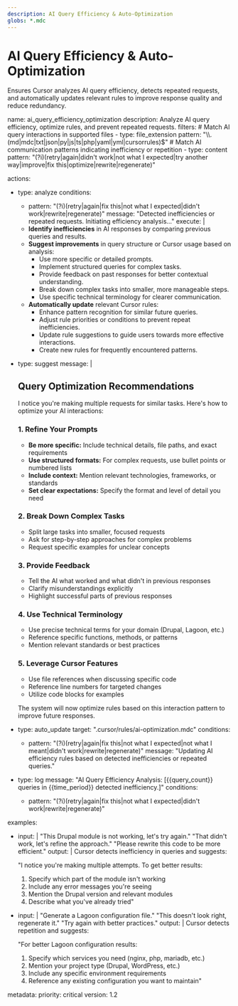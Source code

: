 ```yaml
---
description: AI Query Efficiency & Auto-Optimization
globs: *.mdc
---
```

# AI Query Efficiency & Auto-Optimization

Ensures Cursor analyzes AI query efficiency, detects repeated requests, and automatically updates relevant rules to improve response quality and reduce redundancy.

<rule>
name: ai_query_efficiency_optimization
description: Analyze AI query efficiency, optimize rules, and prevent repeated requests.
filters:
  # Match AI query interactions in supported files
  - type: file_extension
    pattern: "\\.(md|mdc|txt|json|py|js|ts|php|yaml|yml|cursorrules)$"
  # Match AI communication patterns indicating inefficiency or repetition
  - type: content
    pattern: "(?i)(retry|again|didn't work|not what I expected|try another way|improve|fix this|optimize|rewrite|regenerate)"

actions:
  - type: analyze
    conditions:
      - pattern: "(?i)(retry|again|fix this|not what I expected|didn't work|rewrite|regenerate)"
        message: "Detected inefficiencies or repeated requests. Initiating efficiency analysis..."
    execute: |
      - **Identify inefficiencies** in AI responses by comparing previous queries and results.
      - **Suggest improvements** in query structure or Cursor usage based on analysis:
        - Use more specific or detailed prompts.
        - Implement structured queries for complex tasks.
        - Provide feedback on past responses for better contextual understanding.
        - Break down complex tasks into smaller, more manageable steps.
        - Use specific technical terminology for clearer communication.
      - **Automatically update** relevant Cursor rules:
        - Enhance pattern recognition for similar future queries.
        - Adjust rule priorities or conditions to prevent repeat inefficiencies.
        - Update rule suggestions to guide users towards more effective interactions.
        - Create new rules for frequently encountered patterns.

  - type: suggest
    message: |
      ## Query Optimization Recommendations

      I notice you're making multiple requests for similar tasks. Here's how to optimize your AI interactions:

      ### 1. Refine Your Prompts
      - **Be more specific:** Include technical details, file paths, and exact requirements
      - **Use structured formats:** For complex requests, use bullet points or numbered lists
      - **Include context:** Mention relevant technologies, frameworks, or standards
      - **Set clear expectations:** Specify the format and level of detail you need

      ### 2. Break Down Complex Tasks
      - Split large tasks into smaller, focused requests
      - Ask for step-by-step approaches for complex problems
      - Request specific examples for unclear concepts

      ### 3. Provide Feedback
      - Tell the AI what worked and what didn't in previous responses
      - Clarify misunderstandings explicitly
      - Highlight successful parts of previous responses

      ### 4. Use Technical Terminology
      - Use precise technical terms for your domain (Drupal, Lagoon, etc.)
      - Reference specific functions, methods, or patterns
      - Mention relevant standards or best practices

      ### 5. Leverage Cursor Features
      - Use file references when discussing specific code
      - Reference line numbers for targeted changes
      - Utilize code blocks for examples

      The system will now optimize rules based on this interaction pattern to improve future responses.

  - type: auto_update
    target: ".cursor/rules/ai-optimization.mdc"
    conditions:
      - pattern: "(?i)(retry|again|fix this|not what I expected|not what I meant|didn't work|rewrite|regenerate)"
    message: "Updating AI efficiency rules based on detected inefficiencies or repeated queries."

  - type: log
    message: "AI Query Efficiency Analysis: [{{query_count}} queries in {{time_period}} detected inefficiency.]"
    conditions:
      - pattern: "(?i)(retry|again|fix this|not what I expected|didn't work|rewrite|regenerate)"

examples:
  - input: |
      "This Drupal module is not working, let's try again."
      "That didn't work, let's refine the approach."
      "Please rewrite this code to be more efficient."
    output: |
      Cursor detects inefficiency in queries and suggests:
      
      "I notice you're making multiple attempts. To get better results:
      1. Specify which part of the module isn't working
      2. Include any error messages you're seeing
      3. Mention the Drupal version and relevant modules
      4. Describe what you've already tried"

  - input: |
      "Generate a Lagoon configuration file."
      "This doesn't look right, regenerate it."
      "Try again with better practices."
    output: |
      Cursor detects repetition and suggests:
      
      "For better Lagoon configuration results:
      1. Specify which services you need (nginx, php, mariadb, etc.)
      2. Mention your project type (Drupal, WordPress, etc.)
      3. Include any specific environment requirements
      4. Reference any existing configuration you want to maintain"

metadata:
  priority: critical
  version: 1.2
</rule>
